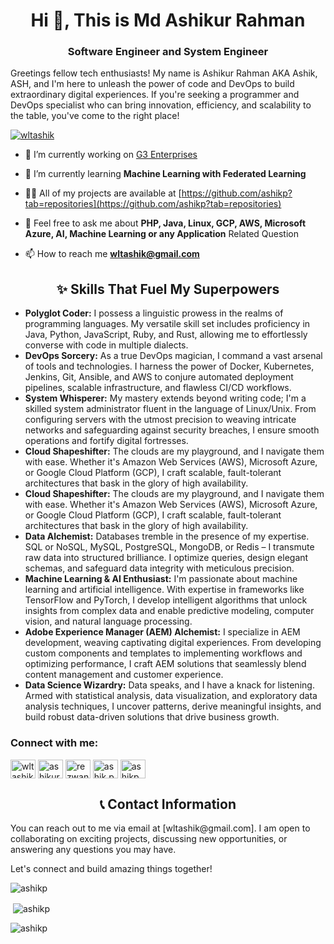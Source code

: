 <h1 align="center">Hi 👋, This is Md Ashikur Rahman</h1>
<h3 align="center">Software Engineer and System Engineer</h3>

<p> Greetings fellow tech enthusiasts! My name is Ashikur Rahman AKA Ashik, ASH, and I'm here to unleash the power of code and DevOps to build extraordinary digital experiences. If you're seeking a programmer and DevOps specialist who can bring innovation, efficiency, and scalability to the table, you've come to the right place! </p>

<p align="left"> <a href="https://twitter.com/wltashik" target="blank"><img src="https://img.shields.io/twitter/follow/wltashik?logo=twitter&style=for-the-badge" alt="wltashik" /></a> </p>

- 🔭 I’m currently working on [G3 Enterprises](https://g3enterprises.com/)

- 🌱 I’m currently learning **Machine Learning with Federated Learning**

- 👨‍💻 All of my projects are available at [https://github.com/ashikp?tab=repositories](https://github.com/ashikp?tab=repositories)

- 💬 Feel free to ask me about **PHP, Java, Linux, GCP, AWS, Microsoft Azure, AI, Machine Learning or any Application** Related Question

- 📫 How to reach me **wltashik@gmail.com**

<h2 align="center">✨ Skills That Fuel My Superpowers</h2>
<ul>
<li><strong>Polyglot Coder:</strong> I possess a linguistic prowess in the realms of programming languages. My versatile skill set includes proficiency in Java, Python, JavaScript, Ruby, and Rust, allowing me to effortlessly converse with code in multiple dialects.</li>
  <li><strong>DevOps Sorcery:</strong> As a true DevOps magician, I command a vast arsenal of tools and technologies. I harness the power of Docker, Kubernetes, Jenkins, Git, Ansible, and AWS to conjure automated deployment pipelines, scalable infrastructure, and flawless CI/CD workflows.</li>
  <li><strong>System Whisperer:</strong> My mastery extends beyond writing code; I'm a skilled system administrator fluent in the language of Linux/Unix. From configuring servers with the utmost precision to weaving intricate networks and safeguarding against security breaches, I ensure smooth operations and fortify digital fortresses.</li>
  <li><strong>Cloud Shapeshifter:</strong> The clouds are my playground, and I navigate them with ease. Whether it's Amazon Web Services (AWS), Microsoft Azure, or Google Cloud Platform (GCP), I craft scalable, fault-tolerant architectures that bask in the glory of high availability.</li>
    <li><strong>Cloud Shapeshifter:</strong> The clouds are my playground, and I navigate them with ease. Whether it's Amazon Web Services (AWS), Microsoft Azure, or Google Cloud Platform (GCP), I craft scalable, fault-tolerant architectures that bask in the glory of high availability.</li>
    <li><strong>Data Alchemist:</strong> Databases tremble in the presence of my expertise. SQL or NoSQL, MySQL, PostgreSQL, MongoDB, or Redis – I transmute raw data into structured brilliance. I optimize queries, design elegant schemas, and safeguard data integrity with meticulous precision.</li>
  <li><strong>Machine Learning & AI Enthusiast:</strong> I'm passionate about machine learning and artificial intelligence. With expertise in frameworks like TensorFlow and PyTorch, I develop intelligent algorithms that unlock insights from complex data and enable predictive modeling, computer vision, and natural language processing.</li>
  <li><strong>Adobe Experience Manager (AEM) Alchemist:</strong> I specialize in AEM development, weaving captivating digital experiences. From developing custom components and templates to implementing workflows and optimizing performance, I craft AEM solutions that seamlessly blend content management and customer experience.</li>
  <li><strong>Data Science Wizardry:</strong> Data speaks, and I have a knack for listening. Armed with statistical analysis, data visualization, and exploratory data analysis techniques, I uncover patterns, derive meaningful insights, and build robust data-driven solutions that drive business growth.</li>
</ul>

<h3 align="left">Connect with me:</h3>
<p align="left">
<a href="https://twitter.com/wltashik" target="blank"><img align="center" src="https://raw.githubusercontent.com/rahuldkjain/github-profile-readme-generator/master/src/images/icons/Social/twitter.svg" alt="wltashik" height="30" width="40" /></a>
<a href="https://www.linkedin.com/in/ashikur-rahman-1248919b/" target="blank"><img align="center" src="https://raw.githubusercontent.com/rahuldkjain/github-profile-readme-generator/master/src/images/icons/Social/linked-in-alt.svg" alt="ashikur-rahman-1248919b" height="30" width="40" /></a>
<a href="https://stackoverflow.com/users/ashikur-rahman" target="blank"><img align="center" src="https://raw.githubusercontent.com/rahuldkjain/github-profile-readme-generator/master/src/images/icons/Social/stack-overflow.svg" alt="rezwan-hossain-sajeeb" height="30" width="40" /></a>
<a href="https://fb.com/ashik.pw" target="blank"><img align="center" src="https://raw.githubusercontent.com/rahuldkjain/github-profile-readme-generator/master/src/images/icons/Social/facebook.svg" alt="ashik.pw" height="30" width="40" /></a>
<a href="https://leetcode.com/ashikp/" target="blank"><img align="center" src="https://raw.githubusercontent.com/rahuldkjain/github-profile-readme-generator/master/src/images/icons/Social/leet-code.svg" alt="ashikp" height="30" width="40" /></a>
</p>

<h2 align="center">📞 Contact Information</h2>
<p>You can reach out to me via email at [wltashik@gmail.com]. I am open to collaborating on exciting projects, discussing new opportunities, or answering any questions you may have.

Let's connect and build amazing things together!</p>

<p><img align="center" src="https://github-readme-stats.vercel.app/api/top-langs?username=ashikp&show_icons=true&locale=en&layout=compact" alt="ashikp" /></p>

<p>&nbsp;<img align="center" src="https://github-readme-stats.vercel.app/api?username=ashikp&show_icons=true&locale=en" alt="ashikp" /></p>

<p><img align="center" src="https://github-readme-streak-stats.herokuapp.com/?user=ashikp&" alt="ashikp" /></p>
